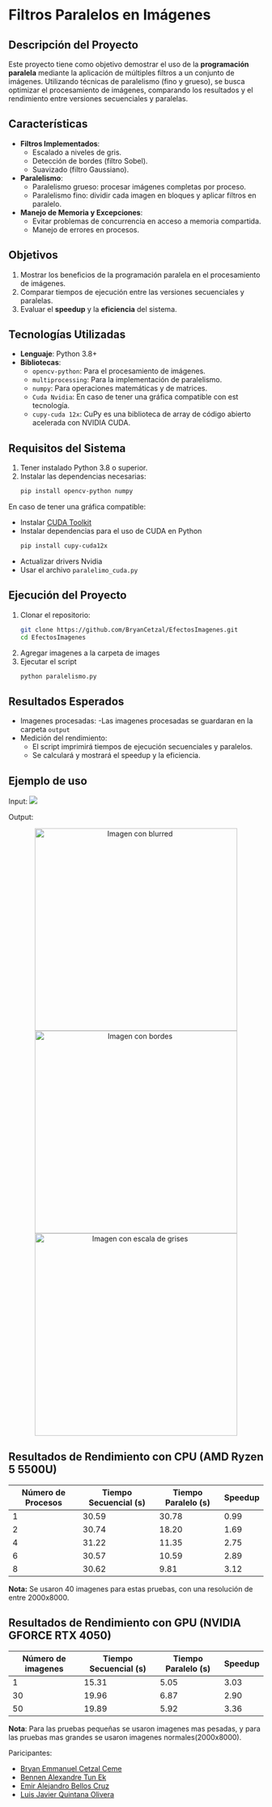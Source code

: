 # Filtros Paralelos en Imágenes

## Descripción del Proyecto
Este proyecto tiene como objetivo demostrar el uso de la **programación paralela** mediante la aplicación de múltiples filtros a un conjunto de imágenes. Utilizando técnicas de paralelismo (fino y grueso), se busca optimizar el procesamiento de imágenes, comparando los resultados y el rendimiento entre versiones secuenciales y paralelas.

## Características
- **Filtros Implementados**:
  - Escalado a niveles de gris.
  - Detección de bordes (filtro Sobel).
  - Suavizado (filtro Gaussiano).
- **Paralelismo**:
  - Paralelismo grueso: procesar imágenes completas por proceso.
  - Paralelismo fino: dividir cada imagen en bloques y aplicar filtros en paralelo.
- **Manejo de Memoria y Excepciones**:
  - Evitar problemas de concurrencia en acceso a memoria compartida.
  - Manejo de errores en procesos.

## Objetivos
1. Mostrar los beneficios de la programación paralela en el procesamiento de imágenes.
2. Comparar tiempos de ejecución entre las versiones secuenciales y paralelas.
3. Evaluar el **speedup** y la **eficiencia** del sistema.

## Tecnologías Utilizadas
- **Lenguaje**: Python 3.8+
- **Bibliotecas**:
  - `opencv-python`: Para el procesamiento de imágenes.
  - `multiprocessing`: Para la implementación de paralelismo.
  - `numpy`: Para operaciones matemáticas y de matrices.
  - `Cuda Nvidia`: En caso de tener una gráfica compatible con est tecnología.
  - `cupy-cuda 12x`: CuPy es una biblioteca de array de código abierto acelerada con NVIDIA CUDA.

## Requisitos del Sistema
1. Tener instalado Python 3.8 o superior.
2. Instalar las dependencias necesarias:
   ```bash
   pip install opencv-python numpy

En caso de tener una gráfica compatible: 
- Instalar [CUDA Toolkit](https://developer.nvidia.com/cuda-downloads)
- Instalar dependencias para el uso de CUDA en Python
  ```bash
  pip install cupy-cuda12x
- Actualizar drivers Nvidia
- Usar el archivo `paralelimo_cuda.py`

## Ejecución del Proyecto
1. Clonar el repositorio:
   ```bash
   git clone https://github.com/BryanCetzal/EfectosImagenes.git
   cd EfectosImagenes
2. Agregar imagenes a la carpeta de images
3. Ejecutar el script
   ```bash
   python paralelismo.py

## Resultados Esperados
- Imagenes procesadas:
  -Las imagenes procesadas se guardaran en la carpeta `output`
- Medición del rendimiento:
  - El script imprimirá tiempos de ejecución secuenciales y paralelos.
  - Se calculará y mostrará el speedup y la eficiencia.
 
## Ejemplo de uso
Input: 
![](images/20240916_132946.jpg)  

Output:  
<div align="center"><img src="Output/blurred_20240916_132946.jpg" alt="Imagen con blurred" width="400"/>
<img src="Output/edges_20240916_132946.jpg" alt="Imagen con bordes" width="400"/>
<img src="Output/gray_20240916_132946.jpg" alt="Imagen con escala de grises" width="400"/> </div>

## Resultados de Rendimiento con CPU (AMD Ryzen 5 5500U)

| Número de Procesos | Tiempo Secuencial (s) | Tiempo Paralelo (s) | Speedup |
|---------------------|-----------------------|----------------------|---------|
| 1                   | 30.59                | 30.78               | 0.99    |
| 2                   | 30.74                | 18.20               | 1.69    |
| 4                   | 31.22                | 11.35               | 2.75    |
| 6                   | 30.57                | 10.59               | 2.89    |
| 8                   | 30.62                | 9.81                | 3.12    |

**Nota:** Se usaron 40 imagenes para estas pruebas, con una resolución de entre 2000x8000.

## Resultados de Rendimiento con GPU (NVIDIA GFORCE RTX 4050)

| Número de imagenes | Tiempo Secuencial (s) | Tiempo Paralelo (s) | Speedup |
|---------------------|-----------------------|----------------------|---------|
| 1                   | 15.31                | 5.05                | 3.03    |
| 30                  | 19.96                | 6.87                | 2.90    |
| 50                  | 19.89                | 5.92                | 3.36    |

**Nota**: Para las pruebas pequeñas se usaron imagenes mas pesadas, y para las pruebas mas grandes se usaron imagenes normales(2000x8000).  

Paricipantes: 
- [Bryan Emmanuel Cetzal Ceme](https://github.com/BryanCetzal/)
- [Bennen Alexandre Tun Ek](https://github.com/Benn7n/)
- [Emir Alejandro Bellos Cruz](https://github.com/EmirBellos/)
- [Luis Javier Quintana Olivera](https://github.com/Luis-J-Quintana)
